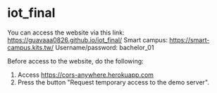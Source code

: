 # iot_final

You can access the website via this link: https://guavaaa0826.github.io/iot_final/
Smart campus: https://smart-campus.kits.tw/
Username/password: bachelor_01

Before access to the website, do the following:
1. Access https://cors-anywhere.herokuapp.com
2. Press the button "Request temporary access to the demo server".
